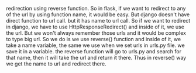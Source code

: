 redirection using reverse function. So in flask, if we want to redirect to any of the url by using function name, it would
be easy. But django doesn't have direct function to url call. but it has name to url call. So if we want to redirect in django,
we have to use HttpResponseRedirect() and inside of it, we use the url. But we won't always remember those urls and it would be
complex to type big url. So we do is we use reverse() function and inside of it, we take a name variable, the same we use when
we set urls in urls.py file. we save it in a variable. the reverse function will go to urls.py and search for that name, then
it will take the url and return it there. Thus in reverse() way we get the name to url and redirect there.